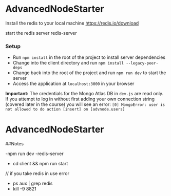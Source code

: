 # AdvancedNodeStarter

Install the redis to your local machine
https://redis.io/download

start the redis server
redis-server

### Setup

- Run `npm install` in the root of the project to install server dependencies
- Change into the client directory and run `npm install --legacy-peer-deps`
- Change back into the root of the project and run `npm run dev` to start the server
- Access the application at `localhost:3000` in your browser

**Important:**
The credentials for the Mongo Atlas DB in `dev.js` are read only. If you attempt to log in without first adding your own connection string (covered later in the course) you will see an error: `[0] MongoError: user is not allowed to do action [insert] on [advnode.users]`

# AdvancedNodeStarter

##Notes

-npm run dev
-redis-server

- cd client && npm run start

// if you take redis in use error

- ps aux | grep redis
- kill -9 8821
